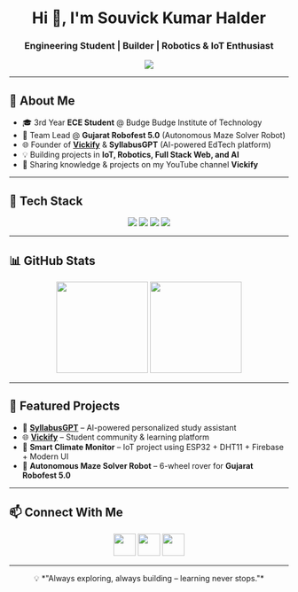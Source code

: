 <!-- Banner / Intro -->
<h1 align="center">Hi 👋, I'm Souvick Kumar Halder</h1>
<h3 align="center">Engineering Student | Builder | Robotics & IoT Enthusiast</h3>

<!-- Typing SVG -->
<p align="center">
  <a href="https://git.io/typing-svg">
    <img src="https://readme-typing-svg.herokuapp.com?size=22&duration=3500&color=2F81F7&center=true&vCenter=true&width=600&lines=Engineering+Student+(ECE);Passionate+about+Robotics+%26+AI;Founder+of+Vickify+%26+SyllabusGPT;Learning+Full+Stack+%26+IoT;Always+curious+to+build+something+new" />
  </a>
</p>

---

## 🚀 About Me
- 🎓 3rd Year **ECE Student** @ Budge Budge Institute of Technology  
- 🤖 Team Lead @ **Gujarat Robofest 5.0** (Autonomous Maze Solver Robot)  
- 🌐 Founder of [**Vickify**](https://vickify.netlify.app) & **SyllabusGPT** (AI-powered EdTech platform)  
- 💡 Building projects in **IoT, Robotics, Full Stack Web, and AI**  
- 🎥 Sharing knowledge & projects on my YouTube channel **Vickify**  

---

## 🔧 Tech Stack
<p align="center">
  <!-- Languages -->
  <img src="https://skillicons.dev/icons?i=java,cpp,python,javascript,typescript" />  
  <!-- Web -->
  <img src="https://skillicons.dev/icons?i=html,css,react,nextjs,tailwind,nodejs,express" />  
  <!-- IoT/Robotics -->
  <img src="https://skillicons.dev/icons?i=arduino,raspberrypi" />  
  <!-- Tools -->
  <img src="https://skillicons.dev/icons?i=firebase,git,github,figma,vercel" />
</p>

---

## 📊 GitHub Stats
<p align="center">
  <img src="https://github-readme-stats.vercel.app/api?username=Souvick-Kumar-Halder&show_icons=true&theme=tokyonight&hide_border=true" height="165"/>
  <img src="https://github-readme-streak-stats.herokuapp.com/?user=Souvick-Kumar-Halder&theme=tokyonight&hide_border=true" height="165"/>
</p>

---

## 🌟 Featured Projects
- 🚀 [**SyllabusGPT**](https://github.com/yourusername/SyllabusGPT) – AI-powered personalized study assistant  
- 🌐 [**Vickify**](https://vickify.netlify.app) – Student community & learning platform  
- 📡 **Smart Climate Monitor** – IoT project using ESP32 + DHT11 + Firebase + Modern UI  
- 🤖 **Autonomous Maze Solver Robot** – 6-wheel rover for **Gujarat Robofest 5.0**  

---

## 📫 Connect With Me
<p align="center">
  <a href="https://linkedin.com/in/souvick-halder"><img src="https://skillicons.dev/icons?i=linkedin" height="40"/></a>
  <a href="https://github.com/Souvick-Kumar-Halder"><img src="https://skillicons.dev/icons?i=github" height="40"/></a>
  <a href="https://youtube.com/@Vickify"><img src="https://skillicons.dev/icons?i=youtube" height="40"/></a>
</p>

---

<p align="center">
  💡 *"Always exploring, always building – learning never stops."*
</p>
